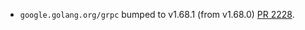 * `google.golang.org/grpc` bumped to v1.68.1 (from v1.68.0) [PR 2228](https://github.com/provenance-io/provenance/pull/2228).
